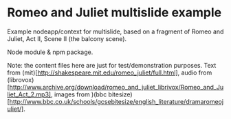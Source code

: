# Romeo and Juliet multislide example

Example nodeapp/context for multislide, based on a fragment of Romeo and Juliet, Act II, Scene II (the balcony scene).

Node module & npm package.

Note: the content files here are just for test/demonstration purposes. Text from (mit)[http://shakespeare.mit.edu/romeo_juliet/full.html], audio from (librovox)[http://www.archive.org/download/romeo_and_juliet_librivox/Romeo_and_Juliet_Act_2.mp3], images from )(bbc bitesize)[http://www.bbc.co.uk/schools/gcsebitesize/english_literature/dramaromeojuliet/].

